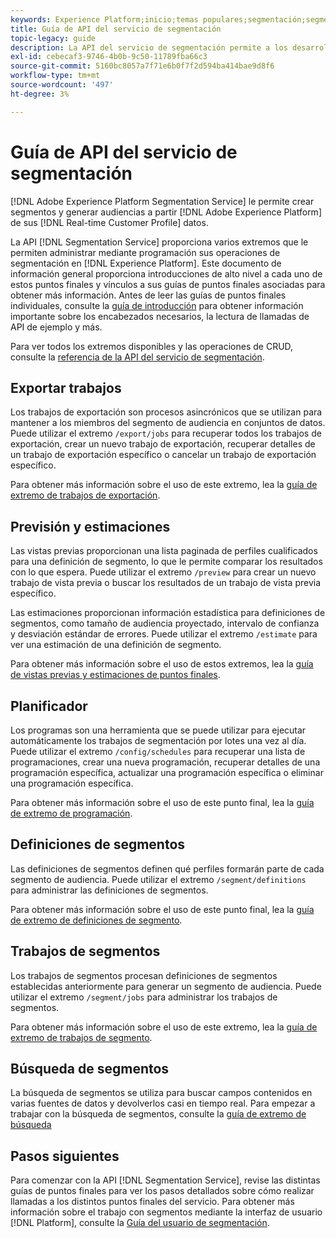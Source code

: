 ```yaml
---
keywords: Experience Platform;inicio;temas populares;segmentación;segmentación;servicio de segmentación;API;api;
title: Guía de API del servicio de segmentación
topic-legacy: guide
description: La API del servicio de segmentación permite a los desarrolladores administrar mediante programación las operaciones de segmentación en Adobe Experience Platform. Siga esta guía para aprender a realizar operaciones clave con la API.
exl-id: cebecaf3-9746-4b0b-9c50-11789fba66c3
source-git-commit: 5160bc8057a7f71e6b0f7f2d594ba414bae9d8f6
workflow-type: tm+mt
source-wordcount: '497'
ht-degree: 3%

---
```


# Guía de API del servicio de segmentación

[!DNL Adobe Experience Platform Segmentation Service] le permite crear segmentos y generar audiencias a partir  [!DNL Adobe Experience Platform] de sus  [!DNL Real-time Customer Profile] datos.

La API [!DNL Segmentation Service] proporciona varios extremos que le permiten administrar mediante programación sus operaciones de segmentación en [!DNL Experience Platform]. Este documento de información general proporciona introducciones de alto nivel a cada uno de estos puntos finales y vínculos a sus guías de puntos finales asociadas para obtener más información. Antes de leer las guías de puntos finales individuales, consulte la [guía de introducción](./getting-started.md) para obtener información importante sobre los encabezados necesarios, la lectura de llamadas de API de ejemplo y más.

Para ver todos los extremos disponibles y las operaciones de CRUD, consulte la [referencia de la API del servicio de segmentación](https://www.adobe.io/experience-platform-apis/references/segmentation/).

## Exportar trabajos

Los trabajos de exportación son procesos asincrónicos que se utilizan para mantener a los miembros del segmento de audiencia en conjuntos de datos. Puede utilizar el extremo `/export/jobs` para recuperar todos los trabajos de exportación, crear un nuevo trabajo de exportación, recuperar detalles de un trabajo de exportación específico o cancelar un trabajo de exportación específico.

Para obtener más información sobre el uso de este extremo, lea la [guía de extremo de trabajos de exportación](./export-jobs.md).

## Previsión y estimaciones

Las vistas previas proporcionan una lista paginada de perfiles cualificados para una definición de segmento, lo que le permite comparar los resultados con lo que espera. Puede utilizar el extremo `/preview` para crear un nuevo trabajo de vista previa o buscar los resultados de un trabajo de vista previa específico.

Las estimaciones proporcionan información estadística para definiciones de segmentos, como tamaño de audiencia proyectado, intervalo de confianza y desviación estándar de errores. Puede utilizar el extremo `/estimate` para ver una estimación de una definición de segmento.

Para obtener más información sobre el uso de estos extremos, lea la [guía de vistas previas y estimaciones de puntos finales](./previews-and-estimates.md).

## Planificador

Los programas son una herramienta que se puede utilizar para ejecutar automáticamente los trabajos de segmentación por lotes una vez al día. Puede utilizar el extremo `/config/schedules` para recuperar una lista de programaciones, crear una nueva programación, recuperar detalles de una programación específica, actualizar una programación específica o eliminar una programación específica.

Para obtener más información sobre el uso de este punto final, lea la [guía de extremo de programación](./schedules.md).

## Definiciones de segmentos

Las definiciones de segmentos definen qué perfiles formarán parte de cada segmento de audiencia. Puede utilizar el extremo `/segment/definitions` para administrar las definiciones de segmentos.

Para obtener más información sobre el uso de este punto final, lea la [guía de extremo de definiciones de segmento](./segment-definitions.md).

## Trabajos de segmentos

Los trabajos de segmentos procesan definiciones de segmentos establecidas anteriormente para generar un segmento de audiencia. Puede utilizar el extremo `/segment/jobs` para administrar los trabajos de segmentos.

Para obtener más información sobre el uso de este extremo, lea la [guía de extremo de trabajos de segmento](./segment-jobs.md).

## Búsqueda de segmentos

La búsqueda de segmentos se utiliza para buscar campos contenidos en varias fuentes de datos y devolverlos casi en tiempo real. Para empezar a trabajar con la búsqueda de segmentos, consulte la [guía de extremo de búsqueda](segment-search.md)

## Pasos siguientes

Para comenzar con la API [!DNL Segmentation Service], revise las distintas guías de puntos finales para ver los pasos detallados sobre cómo realizar llamadas a los distintos puntos finales del servicio. Para obtener más información sobre el trabajo con segmentos mediante la interfaz de usuario [!DNL Platform], consulte la [Guía del usuario de segmentación](../ui/overview.md).

